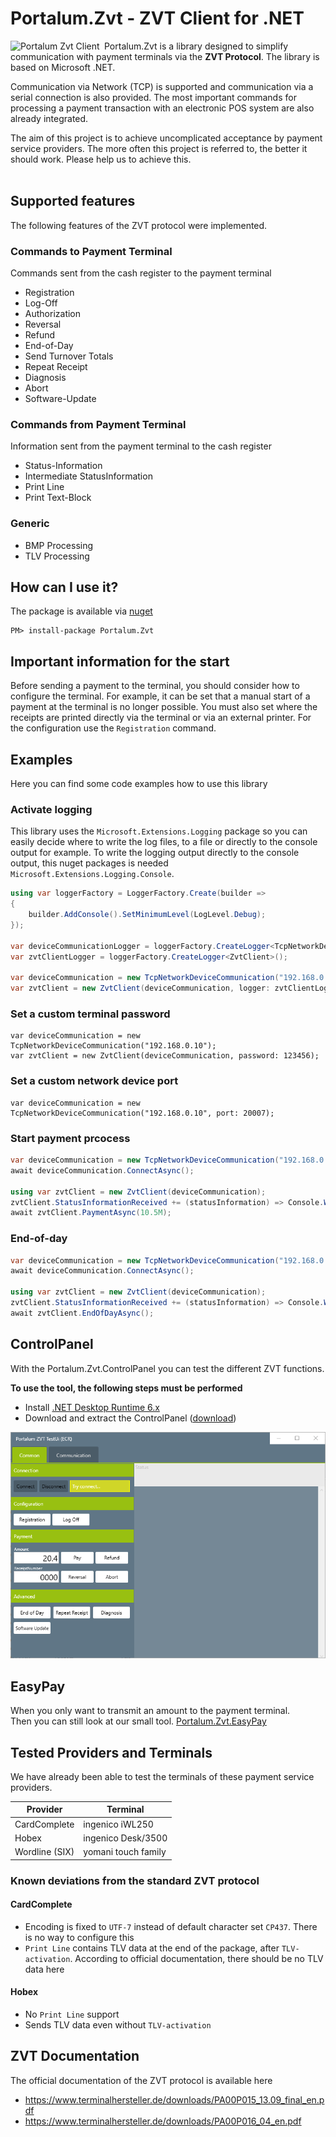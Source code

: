 # Portalum.Zvt - ZVT Client for .NET

<img src="https://raw.githubusercontent.com/Portalum/Portalum.Zvt/main/doc/logo.png" width="150" title="Portalum Zvt Client" alt="Portalum Zvt Client" align="left">

Portalum.Zvt is a library designed to simplify communication with payment terminals via the **ZVT Protocol**. The library is based on Microsoft .NET.

Communication via Network (TCP) is supported and communication via a serial connection is also provided. The most important commands for processing a payment transaction with an electronic POS system are also already integrated.

The aim of this project is to achieve uncomplicated acceptance by payment service providers. The more often this project is referred to, the better it should work. Please help us to achieve this.
<br>
<br>

## Supported features

The following features of the ZVT protocol were implemented.

### Commands to Payment Terminal

Commands sent from the cash register to the payment terminal

- Registration
- Log-Off
- Authorization
- Reversal
- Refund
- End-of-Day
- Send Turnover Totals
- Repeat Receipt
- Diagnosis
- Abort
- Software-Update

### Commands from Payment Terminal

Information sent from the payment terminal to the cash register

- Status-Information
- Intermediate StatusInformation
- Print Line
- Print Text-Block

### Generic

- BMP Processing
- TLV Processing

## How can I use it?

The package is available via [nuget](https://www.nuget.org/packages/Portalum.Zvt)
```
PM> install-package Portalum.Zvt
```

## Important information for the start

Before sending a payment to the terminal, you should consider how to configure the terminal. For example, it can be set that a manual start of a payment at the terminal is no longer possible. You must also set where the receipts are printed directly via the terminal or via an external printer. For the configuration use the `Registration` command.

## Examples

Here you can find some code examples how to use this library

### Activate logging

This library uses the `Microsoft.Extensions.Logging` package so you can easily decide where to write the log files, to a file or directly to the console output for example.
To write the logging output directly to the console output, this nuget packages is needed `Microsoft.Extensions.Logging.Console`.

```cs
using var loggerFactory = LoggerFactory.Create(builder =>
{
    builder.AddConsole().SetMinimumLevel(LogLevel.Debug);
});

var deviceCommunicationLogger = loggerFactory.CreateLogger<TcpNetworkDeviceCommunication>();
var zvtClientLogger = loggerFactory.CreateLogger<ZvtClient>();

var deviceCommunication = new TcpNetworkDeviceCommunication("192.168.0.10", logger: deviceCommunicationLogger);
var zvtClient = new ZvtClient(deviceCommunication, logger: zvtClientLogger);
```

### Set a custom terminal password

```
var deviceCommunication = new TcpNetworkDeviceCommunication("192.168.0.10");
var zvtClient = new ZvtClient(deviceCommunication, password: 123456);
```

### Set a custom network device port

```
var deviceCommunication = new TcpNetworkDeviceCommunication("192.168.0.10", port: 20007);
```

### Start payment prcocess
```cs
var deviceCommunication = new TcpNetworkDeviceCommunication("192.168.0.10");
await deviceCommunication.ConnectAsync();

using var zvtClient = new ZvtClient(deviceCommunication);
zvtClient.StatusInformationReceived += (statusInformation) => Console.WriteLine(statusInformation.ErrorMessage);
await zvtClient.PaymentAsync(10.5M);
```

### End-of-day
```cs
var deviceCommunication = new TcpNetworkDeviceCommunication("192.168.0.10");
await deviceCommunication.ConnectAsync();

using var zvtClient = new ZvtClient(deviceCommunication);
zvtClient.StatusInformationReceived += (statusInformation) => Console.WriteLine(statusInformation.ErrorMessage);
await zvtClient.EndOfDayAsync();
```

## ControlPanel
With the Portalum.Zvt.ControlPanel you can test the different ZVT functions.

**To use the tool, the following steps must be performed**

- Install [.NET Desktop Runtime 6.x](https://dotnet.microsoft.com/download/dotnet/6.0)
- Download and extract the ControlPanel ([download](https://github.com/Portalum/Portalum.Zvt/releases/latest/download/Portalum.Zvt.ControlPanel.zip))

![Portalum.Zvt.ControlPanel](/doc/ControlPanel.png)

## EasyPay
When you only want to transmit an amount to the payment terminal.<br>
Then you can still look at our small tool. [Portalum.Zvt.EasyPay](https://github.com/Portalum/Portalum.Zvt.EasyPay)

## Tested Providers and Terminals

We have already been able to test the terminals of these payment service providers.

Provider | Terminal | 
--- | --- |
CardComplete | ingenico iWL250 |
Hobex | ingenico Desk/3500 |
Wordline (SIX) | yomani touch family |

### Known deviations from the standard ZVT protocol

#### CardComplete
- Encoding is fixed to `UTF-7` instead of default character set `CP437`. There is no way to configure this
- `Print Line` contains TLV data at the end of the package, after `TLV-activation`. According to official documentation, there should be no TLV data here

#### Hobex
- No `Print Line` support
- Sends TLV data even without `TLV-activation`

## ZVT Documentation

The official documentation of the ZVT protocol is available here

- https://www.terminalhersteller.de/downloads/PA00P015_13.09_final_en.pdf
- https://www.terminalhersteller.de/downloads/PA00P016_04_en.pdf
